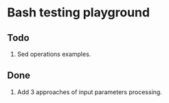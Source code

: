 # Bash testing playground

## Todo
1. Sed operations examples.

## Done
1. Add 3 approaches of input parameters processing.
